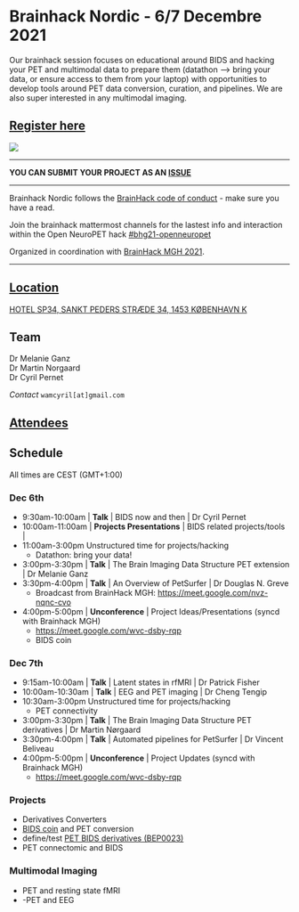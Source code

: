 # Brainhack Nordic - 6/7 Decembre 2021

Our brainhack session focuses on educational around BIDS and hacking your PET and multimodal data to prepare them (datathon --> bring your data, or ensure access to them from your laptop) with opportunities to develop tools around PET data conversion, curation, and pipelines. We are also super interested in any multimodal imaging. 

## [Register here](https://openneuropet.github.io/brainhack/)

<img src="https://github.com/openneuropet/outreach/blob/main/Brainhack-Nordic2021/braindk_small.png">

----------------------------------------------------------------------------------------------------
   **YOU CAN SUBMIT YOUR PROJECT AS AN [ISSUE](https://github.com/openneuropet/outreach/issues/new/choose)**

----------------------------------------------------------------------------------------------------    
Brainhack Nordic follows the [BrainHack code of conduct](https://github.com/openneuropet/outreach/blob/main/Brainhack-Nordic2021/code_of_conduct.md) - make sure you have a read.  

Join the brainhack mattermost channels for the lastest info and interaction within the Open NeuroPET hack [#bhg21-openneuropet](https://mattermost.brainhack.org/brainhack/channels/bhg21-openneuropet)  

Organized in coordination with [BrainHack MGH 2021](https://github.com/openneuropet/outreach/tree/main/Brainhack-MGH2021).

----------------------------------------------------------------------------------------------------  
## [Location](https://github.com/openneuropet/outreach/blob/main/Brainhack-Nordic2021/location.md)

[HOTEL SP34, SANKT PEDERS STRÆDE 34, 1453 KØBENHAVN K](https://www.brochner-hotels.dk/hotel-sp34/)

## Team

Dr Melanie Ganz  
Dr Martin Norgaard  
Dr Cyril Pernet  

_Contact_ `wamcyril[at]gmail.com` 

## [Attendees](https://github.com/openneuropet/outreach/blob/main/Brainhack-Nordic2021/attendees.md)

## Schedule

All times are CEST (GMT+1:00)

### Dec 6th

- 9:30am-10:00am | **Talk** | BIDS now and then | Dr Cyril Pernet
- 10:00am-11:00am | **Projects Presentations** | BIDS related projects/tools | 
- 11:00am-3:00pm Unstructured time for projects/hacking
  - Datathon: bring your data!
- 3:00pm-3:30pm | **Talk** | The Brain Imaging Data Structure PET extension | Dr Melanie Ganz
- 3:30pm-4:00pm | **Talk** | An Overview of PetSurfer | Dr Douglas N. Greve
  - Broadcast from BrainHack MGH: https://meet.google.com/nvz-nqnc-cvo
- 4:00pm-5:00pm | **Unconference** | Project Ideas/Presentations (syncd with Brainhack MGH)
  - https://meet.google.com/wvc-dsby-rqp
  - BIDS coin

### Dec 7th

- 9:15am-10:00am | **Talk** | Latent states in rfMRI | Dr Patrick Fisher
- 10:00am-10:30am | **Talk** | EEG and PET imaging | Dr Cheng Tengip
- 10:30am-3:00pm Unstructured time for projects/hacking
  - PET connectivity
- 3:00pm-3:30pm | **Talk** | The Brain Imaging Data Structure PET derivatives | Dr Martin Nørgaard
- 3:30pm-4:00pm | **Talk** | Automated pipelines for PetSurfer | Dr Vincent Beliveau
- 4:00pm-5:00pm | **Unconference** | Project Updates (syncd with Brainhack MGH)
  - https://meet.google.com/wvc-dsby-rqp

### Projects

- Derivatives Converters
- [BIDS coin](https://github.com/Donders-Institute/bidscoin) and PET conversion
- define/test [PET BIDS derivatives (BEP0023)](https://docs.google.com/document/d/1yzsd1J9GT-aA0DWhdlgNr5LCu6_gvbjLyfvYq2FuxlY/edit)
- PET connectomic and BIDS

### Multimodal Imaging

- PET and resting state fMRI
- -PET and EEG




    
